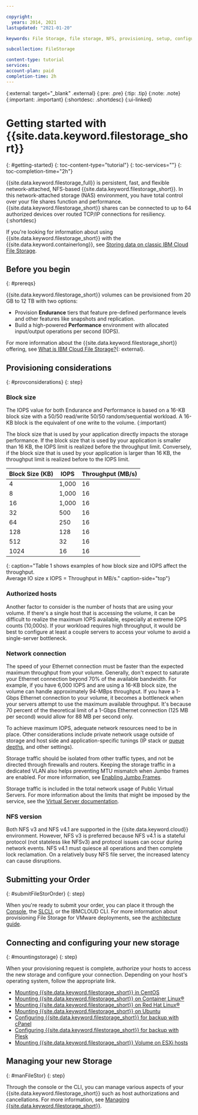 ```yaml
---

copyright:
  years: 2014, 2021
lastupdated: "2021-01-20"

keywords: File Storage, file storage, NFS, provisioning, setup, configuration, mounting storage

subcollection: FileStorage

content-type: tutorial
services:
account-plan: paid
completion-time: 2h
---
```

{:external: target="_blank" .external}
{:pre: .pre}
{:tip: .tip}
{:note: .note}
{:important: .important}
{:shortdesc: .shortdesc}
{:ui-linked}


# Getting started with {{site.data.keyword.filestorage_short}}
{: #getting-started}
{: toc-content-type="tutorial"}
{: toc-services=""}
{: toc-completion-time="2h"}

{{site.data.keyword.filestorage_full}} is persistent, fast, and flexible network-attached, NFS-based {{site.data.keyword.filestorage_short}}. In this network-attached storage (NAS) environment, you have total control over your file shares function and performance. {{site.data.keyword.filestorage_short}} shares can be connected to up to 64 authorized devices over routed TCP/IP connections for resiliency.
{:shortdesc}

If you're looking for information about using {{site.data.keyword.filestorage_short}} with the {{site.data.keyword.containerlong}}, see [Storing data on classic IBM Cloud File Storage](/docs/containers?topic=containers-file_storage).

## Before you begin
{: #prereqs}

{{site.data.keyword.filestorage_short}} volumes can be provisioned from 20 GB to 12 TB with two options: <br/>
- Provision **Endurance** tiers that feature pre-defined performance levels and other features like snapshots and replication.
- Build a high-powered **Performance** environment with allocated input/output operations per second (IOPS).

For more information about the {{site.data.keyword.filestorage_short}} offering, see [What is IBM Cloud File Storage?](https://www.ibm.com/cloud/file-storage){: external}.

## Provisioning considerations
{: #provconsiderations}
{: step}

### Block size

The IOPS value for both Endurance and Performance is based on a 16-KB block size with a 50/50 read/write 50/50 random/sequential workload. A 16-KB block is the equivalent of one write to the volume.
{:important}

The block size that is used by your application directly impacts the storage performance. If the block size that is used by your application is smaller than 16 KB, the IOPS limit is realized before the throughput limit. Conversely, if the block size that is used by your application is larger than 16 KB, the throughput limit is realized before to the IOPS limit.

| Block Size (KB) | IOPS | Throughput (MB/s) |
|-----|-----|-----|
| 4 | 1,000 | 16 |
| 8 | 1,000 | 16 |
| 16 | 1,000 | 16 |
| 32 | 500 | 16 |
| 64 | 250 | 16 |
| 128 | 128 | 16 |
| 512 | 32 | 16 |
| 1024 | 16 | 16 |
{: caption="Table 1 shows examples of how block size and IOPS affect the throughput.<br/>Average IO size x IOPS = Throughput in MB/s." caption-side="top"}

### Authorized hosts

Another factor to consider is the number of hosts that are using your volume. If there's a single host that is accessing the volume, it can be difficult to realize the maximum IOPS available, especially at extreme IOPS counts (10,000s). If your workload requires high throughput, it would be best to configure at least a couple servers to access your volume to avoid a single-server bottleneck.

### Network connection

The speed of your Ethernet connection must be faster than the expected maximum throughput from your volume. Generally, don't expect to saturate your Ethernet connection beyond 70% of the available bandwidth. For example, if you have 6,000 IOPS and are using a 16-KB block size, the volume can handle approximately 94-MBps throughput. If you have a 1-Gbps Ethernet connection to your volume, it becomes a bottleneck when your servers attempt to use the maximum available throughput. It's because 70 percent of the theoretical limit of a 1-Gbps Ethernet connection (125 MB per second) would allow for 88 MB per second only.

To achieve maximum IOPS, adequate network resources need to be in place. Other considerations include private network usage outside of storage and host side and application-specific tunings (IP stack or [queue depths](/docs/FileStorage?topic=FileStorage-hostqueuesettings), and other settings).

Storage traffic should be isolated from other traffic types, and not be directed through firewalls and routers. Keeping the storage traffic in a dedicated VLAN also helps preventing MTU mismatch when Jumbo frames are enabled. For more information, see [Enabling Jumbo Frames](/docs/FileStorage?topic=FileStorage-jumboframes).

Storage traffic is included in the total network usage of Public Virtual Servers. For more information about the limits that might be imposed by the service, see the [Virtual Server documentation](/docs/virtual-servers?topic=virtual-servers-about-public-virtual-servers).

### NFS version

Both NFS v3 and NFS v4.1 are supported in the {{site.data.keyword.cloud}} environment. However, NFS v3 is preferred because NFS v4.1 is a stateful protocol (not stateless like NFSv3) and protocol issues can occur during network events. NFS v4.1 must quiesce all operations and then complete lock reclamation. On a relatively busy NFS file server, the increased latency can cause disruptions.

## Submitting your Order
{: #submitFileStorOrder}
{: step}

When you're ready to submit your order, you can place it through the [Console](/docs/FileStorage?topic=FileStorage-orderingConsole), the [SLCLI](/docs/FileStorage?topic=FileStorage-orderingSLCLI), or the IBMCLOUD CLI. For more information about provisioning File Storage for VMware deployments, see the [architecture guide](/docs/FileStorage?topic=FileStorage-architectureguide).

## Connecting and configuring your new storage
{: #mountingstorage}
{: step}

When your provisioning request is complete, authorize your hosts to access the new storage and configure your connection. Depending on your host's operating system, follow the appropriate link.
- [Mounting {{site.data.keyword.filestorage_short}} in CentOS](/docs/FileStorage?topic=FileStorage-mountingCentOS)
- [Mounting {{site.data.keyword.filestorage_short}} on Container Linux&reg;](/docs/FileStorage?topic=FileStorage-mountingCoreOS)
- [Mounting {{site.data.keyword.filestorage_short}} on Red Hat Linux&reg;](/docs/FileStorage?topic=FileStorage-mountingLinux)
- [Mounting {{site.data.keyword.filestorage_short}} on Ubuntu](/docs/FileStorage?topic=FileStorage-mountingUbuntu)
- [Configuring {{site.data.keyword.filestorage_short}} for backup with cPanel](/docs/FileStorage?topic=FileStorage-cPanelBackups)
- [Configuring {{site.data.keyword.filestorage_short}} for backup with Plesk](/docs/FileStorage?topic=FileStorage-PleskBackup)
- [Mounting {{site.data.keyword.filestorage_short}} Volume on ESXi hosts](/docs/FileStorage?topic=FileStorage-architectureguide)

## Managing your new Storage
{: #manFileStor}
{: step}

Through the console or the CLI, you can manage various aspects of your {{site.data.keyword.filestorage_short}} such as host authorizations and cancellations. For more information, see [Managing {{site.data.keyword.filestorage_short}}](/docs/FileStorage?topic=FileStorage-managingstorage).
